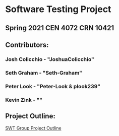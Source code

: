 # Software Testing Project
## Spring 2021 CEN 4072 CRN 10421
## Contributors:
### Josh Colicchio - "JoshuaColicchio"
### Seth Graham - "Seth-Graham"
### Peter Look - "Peter-Look & plook239"
### Kevin Zink - ""
## Project Outline: 
[SWT Group Project Outline](https://github.com/JoshuaColicchio/SoftwareTestingProject/files/5934416/SWT-GroupProject-Outline.pdf)
